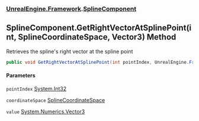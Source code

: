 ### [UnrealEngine.Framework](UnrealEngine_Framework.md 'UnrealEngine.Framework').[SplineComponent](SplineComponent.md 'UnrealEngine.Framework.SplineComponent')
## SplineComponent.GetRightVectorAtSplinePoint(int, SplineCoordinateSpace, Vector3) Method
Retrieves the spline's right vector at the spline point  
```csharp
public void GetRightVectorAtSplinePoint(int pointIndex, UnrealEngine.Framework.SplineCoordinateSpace coordinateSpace, ref System.Numerics.Vector3 value);
```
#### Parameters
<a name='UnrealEngine_Framework_SplineComponent_GetRightVectorAtSplinePoint(int_UnrealEngine_Framework_SplineCoordinateSpace_System_Numerics_Vector3)_pointIndex'></a>
`pointIndex` [System.Int32](https://docs.microsoft.com/en-us/dotnet/api/System.Int32 'System.Int32')  
  
<a name='UnrealEngine_Framework_SplineComponent_GetRightVectorAtSplinePoint(int_UnrealEngine_Framework_SplineCoordinateSpace_System_Numerics_Vector3)_coordinateSpace'></a>
`coordinateSpace` [SplineCoordinateSpace](SplineCoordinateSpace.md 'UnrealEngine.Framework.SplineCoordinateSpace')  
  
<a name='UnrealEngine_Framework_SplineComponent_GetRightVectorAtSplinePoint(int_UnrealEngine_Framework_SplineCoordinateSpace_System_Numerics_Vector3)_value'></a>
`value` [System.Numerics.Vector3](https://docs.microsoft.com/en-us/dotnet/api/System.Numerics.Vector3 'System.Numerics.Vector3')  
  

